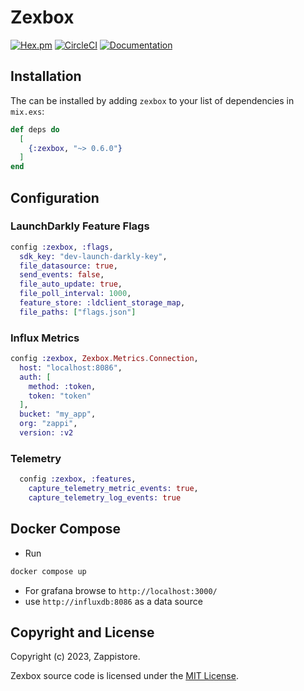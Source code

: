 # Zexbox

[![Hex.pm](https://img.shields.io/hexpm/v/zexbox.svg)](https://hex.pm/packages/zexbox)
[![CircleCI](https://dl.circleci.com/status-badge/img/gh/Intellection/zexbox/tree/master.svg?style=shield)](https://dl.circleci.com/status-badge/redirect/gh/Intellection/zexbox/tree/master)
[![Documentation](https://img.shields.io/badge/documentation-gray)](https://hexdocs.pm/zexbox/api-reference.html)

## Installation

The can be installed by adding `zexbox` to your list of dependencies in `mix.exs`:

```elixir
def deps do
  [
    {:zexbox, "~> 0.6.0"}
  ]
end
```

## Configuration

### LaunchDarkly Feature Flags

```elixir
config :zexbox, :flags,
  sdk_key: "dev-launch-darkly-key",
  file_datasource: true,
  send_events: false,
  file_auto_update: true,
  file_poll_interval: 1000,
  feature_store: :ldclient_storage_map,
  file_paths: ["flags.json"]
```

### Influx Metrics

```elixir
config :zexbox, Zexbox.Metrics.Connection,
  host: "localhost:8086",
  auth: [
    method: :token,
    token: "token"
  ],
  bucket: "my_app",
  org: "zappi",
  version: :v2
```

### Telemetry

```elixir
  config :zexbox, :features,
    capture_telemetry_metric_events: true,
    capture_telemetry_log_events: true
```

## Docker Compose

- Run

```bash
docker compose up
```

- For grafana browse to `http://localhost:3000/`
- use `http://influxdb:8086` as a data source

## Copyright and License

Copyright (c) 2023, Zappistore.

Zexbox source code is licensed under the [MIT License](LICENSE.md).
